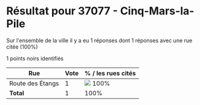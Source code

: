 # Résultat pour 37077 - Cinq-Mars-la-Pile

Sur l'ensemble de la ville il y a eu 1 réponses dont 1 réponses avec une rue citée (100%)

1 points noirs identifiés

| Rue | Vote | % / les rues cités|
|-----|------|-------------------|
| Route des Étangs | 1 | <img src="../../img/bar_100.gif" />&nbsp;100%|
| **Total** | 1 | 100%|

